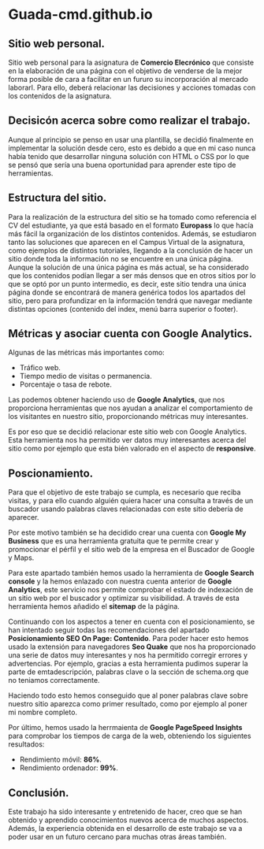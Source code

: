 # Guada-cmd.github.io

## Sitio web personal.

Sitio web personal para la asignatura de **Comercio Elecrónico** que consiste en la elaboración de una página con el objetivo de venderse de la mejor forma posible de cara a facilitar 
en un fururo su incorporación al mercado laborarl. Para ello, deberá relacionar las decisiones y acciones tomadas con los contenidos de la asignatura.

## Decisicón acerca sobre como realizar el trabajo.

Aunque al principio se penso en usar una plantilla, se decidió finalmente en implementar la solución desde cero, esto es debido a que en mi caso nunca había tenido que desarrollar
ninguna solución con HTML o CSS por lo que se pensó que sería una buena oportunidad para aprender este tipo de herramientas.


## Estructura del sitio.

Para la realización de la estructura del sitio se ha tomado como referencia el CV del estudiante, ya que está basado en el formato **Europass** lo que hacía más fácil la organización 
de los distintos contenidos. Además, se estudiaron tanto las soluciones que aparecen en el Campus Virtual de la asignatura, como ejemplos de distintos tutoriales, llegando a la conclusión
de hacer un sitio donde toda la información no se encuentre en una única página. Aunque la solución de una única página es más actual, se ha considerado que los contenidos podían llegar
a ser más densos que en otros sitios por lo que se optó por un punto intermedio, es decir, este sitio tendra una única página donde se encontrará de manera genérica todos los apartados
del sitio, pero para profundizar en la información tendrá que navegar mediante distintas opciones (contenido del index, menú barra superior o footer).

## Métricas y asociar cuenta con Google Analytics.

Algunas de las métricas más importantes como:
- Tráfico web.
- Tiempo medio de visitas o permanencia.
- Porcentaje o tasa de rebote.

Las podemos obtener haciendo uso de **Google Analytics**, que nos proporciona herramientas que nos ayudan a analizar el comportamiento de los visitantes en nuestro sitio, proporcionando métricas muy interesantes. 

Es por eso que se decidió relacionar este sitio web con Google Analytics. Esta herramienta nos ha permitido ver datos muy interesantes acerca del sitio como por ejemplo que 
esta bién valorado en el aspecto de **responsive**.

## Poscionamiento.

Para que el objetivo de este trabajo se cumpla, es necesario que reciba visitas, y para ello cuando alguién quiera hacer una consulta a través de un buscador usando palabras
claves relacionadas con este sitio debería de aparecer.

Por este motivo también se ha decidido crear una cuenta con **Google My Business** que es una herramienta gratuita que te permite crear y promocionar el pérfil y el sitio web de 
la empresa en el Buscador de Google y Maps.

Para este apartado también hemos usado la herramienta de **Google Search console** y la hemos enlazado con nuestra cuenta anterior de **Google Analytics**, este servicio nos permite
comprobar el estado de indexación de un sitio web por el buscador y optimizar su visibilidad. A través de esta herramienta hemos añadido el **sitemap** de la página.

Continuando con los aspectos a tener en cuenta con el posicionamiento, se han intentado seguir todas las recomendaciones del apartado **Posicionamiento SEO On Page: Contenido**.
Para poder hacer esto hemos usado la extensión para navegadores **Seo Quake** que nos ha proporcionado una serie de datos muy interesantes y nos ha permitido corregir errores 
y advertencias. Por ejemplo, gracias a esta herramienta pudimos superar la parte de emtadescripción, palabras clave o la sección de schema.org que no teniamos correctamente.

Haciendo todo esto hemos conseguido que al poner palabras clave sobre nuestro sitio aparezca como primer resultado, como por ejemplo al poner mi nombre completo.

Por último, hemos usado la herrmaienta de **Google PageSpeed Insights** para comprobar los tiempos de carga de la web, obteniendo los siguientes resultados:
- Rendimiento móvil: **86%**.
- Rendimiento ordenador: **99%**.

## Conclusión.

Este trabajo ha sido interesante y entretenido de hacer, creo que se han obtenido y aprendido conocimientos nuevos acerca de muchos aspectos.
Además, la experiencia obtenida en el desarrollo de este trabajo se va a poder usar en un futuro cercano para muchas otras áreas también.
